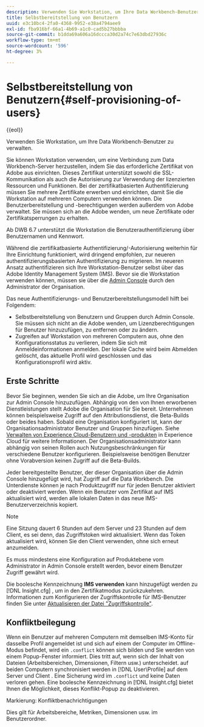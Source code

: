 ```yaml
---
description: Verwenden Sie Workstation, um Ihre Data Workbench-Benutzer zu verwalten.
title: Selbstbereitstellung von Benutzern
uuid: e3c10bc4-2fa0-4368-9952-e38a4794aee9
exl-id: fba916bf-66a1-4b69-a1c0-cad5b27bbbba
source-git-commit: b1dda69a606a16dccca30d2a74c7e63dbd27936c
workflow-type: tm+mt
source-wordcount: '596'
ht-degree: 3%

---
```


# Selbstbereitstellung von Benutzern{#self-provisioning-of-users}

{{eol}}

Verwenden Sie Workstation, um Ihre Data Workbench-Benutzer zu verwalten.

Sie können Workstation verwenden, um eine Verbindung zum Data Workbench-Server herzustellen, indem Sie das erforderliche Zertifikat von Adobe aus einrichten. Dieses Zertifikat unterstützt sowohl die SSL-Kommunikation als auch die Autorisierung zur Verwendung der lizenzierten Ressourcen und Funktionen. Bei der zertifikatbasierten Authentifizierung müssen Sie mehrere Zertifikate erwerben und einrichten, damit Sie die Workstation auf mehreren Computern verwenden können. Die Benutzerbereitstellung und -berechtigungen werden außerdem von Adobe verwaltet. Sie müssen sich an die Adobe wenden, um neue Zertifikate oder Zertifikatsperrungen zu erhalten.

Ab DWB 6.7 unterstützt die Workstation die Benutzerauthentifizierung über Benutzernamen und Kennwort.

Während die zertifikatbasierte Authentifizierung/-Autorisierung weiterhin für Ihre Einrichtung funktioniert, wird dringend empfohlen, zur neueren authentifizierungsbasierten Authentifizierung zu migrieren. Im neueren Ansatz authentifizieren sich Ihre Workstation-Benutzer selbst über das Adobe Identity Management System (IMS). Bevor sie die Workstation verwenden können, müssen sie über die [Admin Console](https://experienceleague.adobe.com/docs/core-services/interface/manage-users-and-products/admin-getting-started.html?lang=de) durch den Administrator der Organisation.

Das neue Authentifizierungs- und Benutzerbereitstellungsmodell hilft bei Folgendem:

* Selbstbereitstellung von Benutzern und Gruppen durch Admin Console. Sie müssen sich nicht an die Adobe wenden, um Lizenzberechtigungen für Benutzer hinzuzufügen, zu entfernen oder zu ändern.
* Zugreifen auf Workstation von mehreren Computern aus, ohne den Konfigurationsstatus zu verlieren, indem Sie sich mit Anmeldeinformationen anmelden. Der lokale Cache wird beim Abmelden gelöscht, das aktuelle Profil wird geschlossen und das Konfigurationsprofil wird aktiv.

## Erste Schritte

Bevor Sie beginnen, wenden Sie sich an die Adobe, um Ihre Organisation zur Admin Console hinzuzufügen. Abhängig von den von Ihnen erworbenen Dienstleistungen stellt Adobe die Organisation für Sie bereit. Unternehmen können beispielsweise Zugriff auf den Attributionsdienst, die Beta-Builds oder beides haben. Sobald eine Organisation konfiguriert ist, kann der Organisationsadministrator Benutzer und Gruppen hinzufügen. Siehe [Verwalten von Experience Cloud-Benutzern und -produkten](https://experienceleague.adobe.com/docs/core-services/interface/manage-users-and-products/admin-getting-started.html) in Experience Cloud für weitere Informationen. Der Organisationsadministrator kann abhängig von seinen Rollen auch Nutzungsbeschränkungen für verschiedene Benutzer konfigurieren. Beispielsweise benötigen Benutzer ohne Vorabversion keinen Zugriff auf die Beta-Builds.

Jeder bereitgestellte Benutzer, der dieser Organisation über die Admin Console hinzugefügt wird, hat Zugriff auf die Data Workbench. Die Unterdienste können je nach Produktzugriff nur für jeden Benutzer aktiviert oder deaktiviert werden. Wenn ein Benutzer vom Zertifikat auf IMS aktualisiert wird, werden alle lokalen Daten in das neue IMS-Benutzerverzeichnis kopiert.

>[!NOTE]
>
>Eine Sitzung dauert 6 Stunden auf dem Server und 23 Stunden auf dem Client, es sei denn, das Zugriffstoken wird aktualisiert. Wenn das Token aktualisiert wird, können Sie den Client verwenden, ohne sich erneut anzumelden.

Es muss mindestens eine Konfiguration auf Produktebene vom Administrator in Admin Console erstellt werden, bevor einem Benutzer Zugriff gewährt wird.

Die boolesche Kennzeichnung **IMS verwenden** kann hinzugefügt werden zu [!DNL Insight.cfg] , um in den Zertifikatmodus zurückzukehren. Informationen zum Konfigurieren der Zugriffskontrolle für IMS-Benutzer finden Sie unter [Aktualisieren der Datei &quot;Zugriffskontrolle&quot;](https://experienceleague.adobe.com/docs/data-workbench/using/server-admin-install/install-servers/insight-server-dpu/c-updt-accss-ctrl-file.html).

## Konfliktbeilegung

Wenn ein Benutzer auf mehreren Computern mit demselben IMS-Konto für dasselbe Profil angemeldet ist und sich auf einem der Computer im Offline-Modus befindet, wird ein `.conflict` können sich bilden und Sie werden von einem Popup-Fenster informiert. Dies tritt auf, wenn sich der Inhalt von Dateien (Arbeitsbereichen, Dimensionen, Filtern usw.) unterscheidet. auf beiden Computern synchronisiert werden in [!DNL User\Profile\] auf dem Server und Client . Eine Sicherung wird im `.conflict` und keine Daten verloren gehen. Eine boolesche Kennzeichnung in [!DNL Insight.cfg] bietet Ihnen die Möglichkeit, dieses Konflikt-Popup zu deaktivieren.

Markierung: Konfliktbenachrichtigungen

Dies gilt für Arbeitsbereiche, Metriken, Dimensionen usw. im Benutzerordner.
